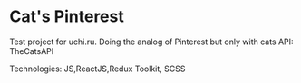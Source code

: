 # Cat's Pinterest 

Test project for uchi.ru. Doing the analog of Pinterest but only with cats
API: TheCatsAPI

Technologies: JS,ReactJS,Redux Toolkit, SCSS
